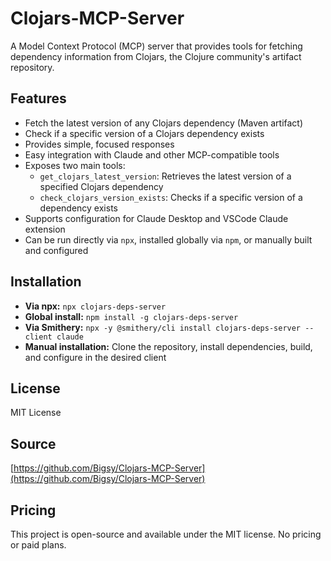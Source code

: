# Clojars-MCP-Server

A Model Context Protocol (MCP) server that provides tools for fetching dependency information from Clojars, the Clojure community's artifact repository.

## Features
- Fetch the latest version of any Clojars dependency (Maven artifact)
- Check if a specific version of a Clojars dependency exists
- Provides simple, focused responses
- Easy integration with Claude and other MCP-compatible tools
- Exposes two main tools:
  - `get_clojars_latest_version`: Retrieves the latest version of a specified Clojars dependency
  - `check_clojars_version_exists`: Checks if a specific version of a dependency exists
- Supports configuration for Claude Desktop and VSCode Claude extension
- Can be run directly via `npx`, installed globally via `npm`, or manually built and configured

## Installation
- **Via npx:** `npx clojars-deps-server`
- **Global install:** `npm install -g clojars-deps-server`
- **Via Smithery:** `npx -y @smithery/cli install clojars-deps-server --client claude`
- **Manual installation:** Clone the repository, install dependencies, build, and configure in the desired client

## License
MIT License

## Source
[https://github.com/Bigsy/Clojars-MCP-Server](https://github.com/Bigsy/Clojars-MCP-Server)

## Pricing
This project is open-source and available under the MIT license. No pricing or paid plans.